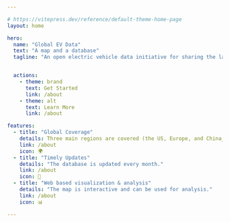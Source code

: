 ```yaml
---

# https://vitepress.dev/reference/default-theme-home-page
layout: home

hero:
  name: "Global EV Data"
  text: "A map and a database"
  tagline: "An open electric vehicle data initiative for sharing the latest and historical information on the electric vehicle market, policy and charging infrastructure across the globe."


  actions:
    - theme: brand
      text: Get Started
      link: /about
    - theme: alt
      text: Learn More
      link: /about

features:
  - title: "Global Coverage"
    details: Three main regions are covered (the US, Europe, and China_.
    link: /about
    icon: 🌍
  - title: "Timely Updates"
    details: "The database is updated every month."
    link: /about
    icon: 🔄
  - title: "Web based visualization & analysis"
    details: "The map is interactive and can be used for analysis."
    link: /about
    icon: 📊

---
```


<script setup>
  import test from './components/test.vue'
</script>

<test />